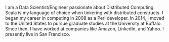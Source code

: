 I am a Data Scientist/Engineer passionate about Distributed Computing. Scala is my language of choice when tinkering with distributed constructs.
I began my career in computing in 2008 as a Perl developer. In 2014, I moved to the United States to pursue graduate studies at the University at Buffalo. Since then, I have worked at companies like Amazon, LinkedIn, and Yahoo. I presently live in San Francisco.
